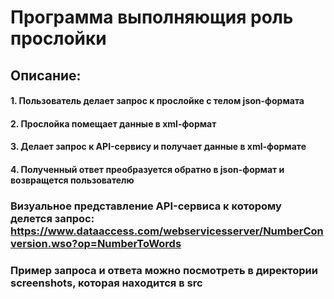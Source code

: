 # Программа выполняющия роль прослойки
## Описание: 
#### 1. Пользователь делает запрос к прослойке с телом json-формата
#### 2. Прослойка помещает данные в xml-формат
#### 3. Делает запрос к API-сервису и получает данные в xml-формате
#### 4. Полученный ответ преобразуется обратно в json-формат и возвращется пользователю
###
### Визуальное представление API-сервиса к которому делется запрос: https://www.dataaccess.com/webservicesserver/NumberConversion.wso?op=NumberToWords
###
### Пример запроса и ответа можно посмотреть в директории screenshots, которая находится в src
